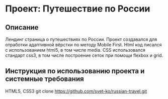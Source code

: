 # Проект: Путешествие по России

## Описание
Лендинг страница о путешествиях по России. Проект создавался для отработки адаптивной вёрстки по методу Mobile First. Html код писался с использованием html5, в том числе media. CSS использовался стандарт css3, в том числе построение сеток при помощи flexbox и grid.
## Инструкция по использованию проекта и системные требования
HTML5, CSS3
git clone https://github.com/svet-ko/russian-travel.git
